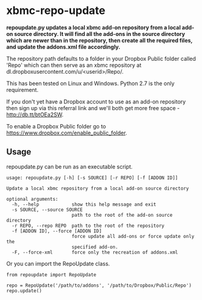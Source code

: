 xbmc-repo-update
================

**repoupdate.py updates a local xbmc add-on repository from a local add-on source directory. It will find all the add-ons in the source directory which are newer than in the repository, then create all the required files, and update the addons.xml file accordingly.**

The repository path defaults to a folder in your Dropbox Public folder called 'Repo' which can then serve as an xbmc repository at dl.dropboxusercontent.com/u/\<userid\>/Repo/.

This has been tested on Linux and Windows. Python 2.7 is the only requirement.

If you don't yet have a Dropbox account to use as an add-on repository then sign up via this referral link and we'll both get more free space - http://db.tt/btOEa2SW.

To enable a Dropbox Public folder go to https://www.dropbox.com/enable_public_folder.

Usage
--------

repoupdate.py can be run as an executable script.

    usage: repoupdate.py [-h] [-s SOURCE] [-r REPO] [-f [ADDON ID]]
    
    Update a local xbmc repository from a local add-on source directory
    
    optional arguments:
      -h, --help            show this help message and exit
      -s SOURCE, --source SOURCE
                            path to the root of the add-on source directory
      -r REPO, --repo REPO  path to the root of the repository
      -f [ADDON ID], --force [ADDON ID]
                            force update all add-ons or force update only the
                            specified add-on.
      -F, --force-xml       force only the recreation of addons.xml


Or you can import the RepoUpdate class.
    
    from repoupdate import RepoUpdate
        
    repo = RepoUpdate('/path/to/addons', '/path/to/Dropbox/Public/Repo')
    repo.update()
